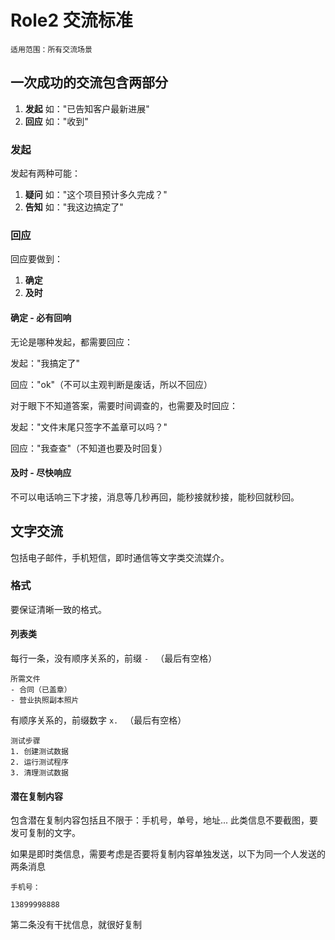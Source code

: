 # Role2 交流标准

```text
适用范围：所有交流场景
```

## 一次成功的交流包含两部分

1. **发起** 如："已告知客户最新进展"
2. **回应** 如："收到"

### 发起

发起有两种可能：

1. **疑问** 如："这个项目预计多久完成？"
2. **告知** 如："我这边搞定了"

### 回应

回应要做到：

1. **确定**
2. **及时**

#### 确定 - 必有回响

无论是哪种发起，都需要回应：

发起："我搞定了"

回应："ok"（不可以主观判断是废话，所以不回应）

对于眼下不知道答案，需要时间调查的，也需要及时回应：

发起："文件末尾只签字不盖章可以吗？"

回应："我查查"（不知道也要及时回复）

#### 及时 - 尽快响应

不可以电话响三下才接，消息等几秒再回，能秒接就秒接，能秒回就秒回。

## 文字交流

包括电子邮件，手机短信，即时通信等文字类交流媒介。

### 格式

要保证清晰一致的格式。

#### 列表类

每行一条，没有顺序关系的，前缀 `- ` （最后有空格）

```text
所需文件
- 合同（已盖章）
- 营业执照副本照片
```

有顺序关系的，前缀数字 `x. ` （最后有空格）

```text
测试步骤
1. 创建测试数据
2. 运行测试程序
3. 清理测试数据
```

#### 潜在复制内容

包含潜在复制内容包括且不限于：手机号，单号，地址... 此类信息不要截图，要发可复制的文字。

如果是即时类信息，需要考虑是否要将复制内容单独发送，以下为同一个人发送的两条消息

```text
手机号：
```

```text
13899998888
```

第二条没有干扰信息，就很好复制
